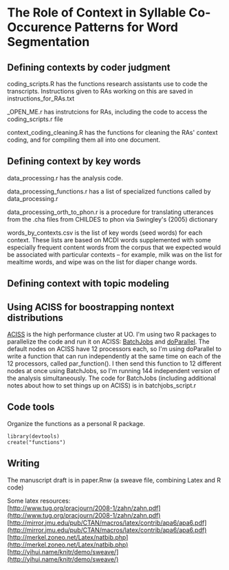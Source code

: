 # The Role of Context in Syllable Co-Occurence Patterns for Word Segmentation

## Defining contexts by coder judgment
coding_scripts.R has the functions research assistants use to code the transcripts. Instructions given to RAs working on this are saved in instructions_for_RAs.txt
    
_OPEN_ME.r has instrutcions for RAs, including the code to access the coding_scripts.r file 

context_coding_cleaning.R has the functions for cleaning the RAs' context coding, and for compiling them all into one document.
    
## Defining context by key words    
data_processing.r has the analysis code.

data_processing_functions.r has a list of specialized functions called by data_processing.r

data_processing_orth_to_phon.r is a procedure for translating utterances from the .cha files from CHILDES to phon via Swingley's (2005) dictionary

words_by_contexts.csv is the list of key words (seed words) for each context. These lists are based on MCDI words supplemented with some especially frequent content words from the corpus that we expected would be associated with particular contexts – for example, milk was on the list for mealtime words, and wipe was on the list for diaper change words. 

## Defining context with topic modeling

## Using ACISS for boostrapping nontext distributions
[ACISS](http://aciss-computing.uoregon.edu/) is the high performance cluster at UO. I'm using two R packages to parallelize the code and run it on ACISS: [BatchJobs](https://cran.r-project.org/web/packages/BatchJobs/index.html) and [doParallel](https://cran.fhcrc.org/web/packages/doParallel/index.html). The default nodes on ACISS have 12 processors each, so I'm using doParallel to write a function that can run independently at the same time on each of the 12 processors, called par_function(). I then send this function to 12 different nodes at once using BatchJobs, so I'm running 144 independent version of the analysis simultaneously. The code for BatchJobs (including additional notes about how to set things up on ACISS) is in batchjobs_script.r     

## Code tools
Organize the functions as a personal R package.
```{r}
library(devtools)
create("functions")
```

## Writing
The manuscript draft is in paper.Rnw (a sweave file, combining Latex and R code)

Some latex resources:     
[http://www.tug.org/pracjourn/2008-1/zahn/zahn.pdf](http://www.tug.org/pracjourn/2008-1/zahn/zahn.pdf)
[http://mirror.jmu.edu/pub/CTAN/macros/latex/contrib/apa6/apa6.pdf](http://mirror.jmu.edu/pub/CTAN/macros/latex/contrib/apa6/apa6.pdf)
[http://merkel.zoneo.net/Latex/natbib.php](http://merkel.zoneo.net/Latex/natbib.php)
[http://yihui.name/knitr/demo/sweave/](http://yihui.name/knitr/demo/sweave/)
